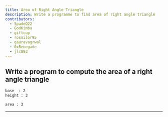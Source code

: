 ```yaml
---
title: Area of Right Angle Triangle
description: Write a programme to find area of right angle triangle
contributors:
  - SpadeQ22
  - GodKimba
  - giftcup
  - rossilor95
  - gauravagrwal
  - 0xRenegade
  - jlc893
---
```


## Write a program to compute the area of a right angle triangle

```txt
base  : 2
height : 3

area : 3
```

---
